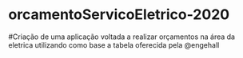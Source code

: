 # orcamentoServicoEletrico-2020
#Criação de uma aplicação voltada a realizar orçamentos na área da eletrica utilizando como base a tabela oferecida pela @engehall
